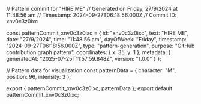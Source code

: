 // Pattern commit for "HIRE ME"
// Generated on Friday, 27/9/2024 at 11:48:56 am
// Timestamp: 2024-09-27T06:18:56.000Z
// Commit ID: xnv0c3z0ixc

const patternCommit_xnv0c3z0ixc = {
  id: "xnv0c3z0ixc",
  text: "HIRE ME",
  date: "27/9/2024",
  time: "11:48:56 am",
  dayOfWeek: "Friday",
  timestamp: "2024-09-27T06:18:56.000Z",
  type: "pattern-generation",
  purpose: "GitHub contribution graph pattern",
  coordinates: {
    x: 35,
    y: 1
  },
  metadata: {
    generatedAt: "2025-07-25T11:57:59.848Z",
    version: "1.0.0"
  }
};

// Pattern data for visualization
const patternData = {
  character: "M",
  position: 96,
  intensity: 3
};

export { patternCommit_xnv0c3z0ixc, patternData };
export default patternCommit_xnv0c3z0ixc;
